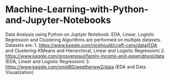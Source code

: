 # Machine-Learning-with-Python-and-Jupyter-Notebooks
Data Analysis using Python on Juptyer Notebook. EDA, Linear, Logistic Regression and Clustering Algorithms are performed on multiple datasets. Datasets are: 1. https://www.kaggle.com/nickhould/craft-cans/data(EDA and Clustering-KMeans and Hierarchical, Linear and Logistic Regression) 2. https://www.kaggle.com/grosvenpaul/family-income-and-expenditure/data (EDA, Linear and Logistic Regression) 3. https://www.kaggle.com/smid80/weatherww2/data (EDA and Data Visualization)
